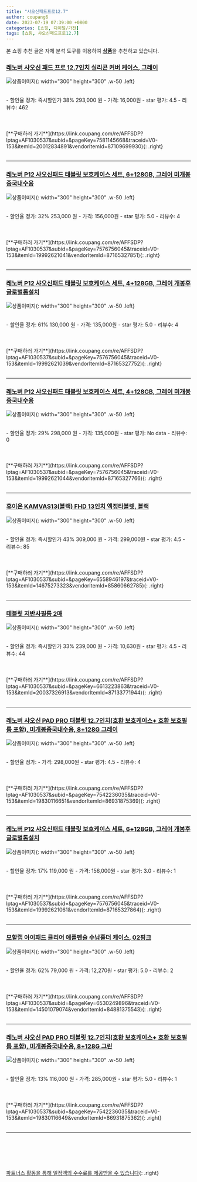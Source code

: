 ```yaml
---
title: "샤오신패드프로12.7"
author: coupang6
date: 2023-07-19 07:39:00 +0800
categories: [쇼핑, 디이털/가전]
tags: [쇼핑, 샤오신패드프로12.7]
---
```


본 쇼핑 추천 글은 자체 분석 도구를 이용하여 [**상품**](https://link.coupang.com/a/bao1ui)을 추천하고 있습니다.

### [레노버 샤오신 패드 프로 12.7인치 실리콘 커버 케이스, 그레이](https://link.coupang.com/re/AFFSDP?lptag=AF1030537&subid=&pageKey=7581145668&traceid=V0-153&itemId=20012834891&vendorItemId=87109699930)

![상품이미지](https://thumbnail9.coupangcdn.com/thumbnails/remote/230x230ex/image/vendor_inventory/5c53/d89a7e0deed27485060db027365585f30cc01b278b45c05e56aeebd1ac62.jpg){: width="300" height="300" .w-50 .left}


<br>
- 할인율 정가: 즉시할인가 38%  293,000   원
- 가격: 16,000원
- star 평가: 4.5
- 리뷰수: 462
<br>
<br>
<br>
<br>
[**구매하러 가기**](https://link.coupang.com/re/AFFSDP?lptag=AF1030537&subid=&pageKey=7581145668&traceid=V0-153&itemId=20012834891&vendorItemId=87109699930){: .right}
<br>
<br>

---

### [레노버 P12 샤오신패드 태블릿 보호케이스 세트, 6+128GB, 그레이 미개봉중국내수용](https://link.coupang.com/re/AFFSDP?lptag=AF1030537&subid=&pageKey=7576756045&traceid=V0-153&itemId=19992621041&vendorItemId=87165327851)

![상품이미지](https://thumbnail8.coupangcdn.com/thumbnails/remote/230x230ex/image/vendor_inventory/19f5/58f3736c8a41e017b8d2aa5bb81a96cfbbcc39dbcedd601ba5af76917fb4.jpg){: width="300" height="300" .w-50 .left}


<br>
- 할인율 정가: 32%  253,000   원
- 가격: 156,000원
- star 평가: 5.0
- 리뷰수: 4
<br>
<br>
<br>
<br>
[**구매하러 가기**](https://link.coupang.com/re/AFFSDP?lptag=AF1030537&subid=&pageKey=7576756045&traceid=V0-153&itemId=19992621041&vendorItemId=87165327851){: .right}
<br>
<br>

---

### [레노버 P12 샤오신패드 태블릿 보호케이스 세트, 4+128GB, 그레이 개봉후글로벌롬설치](https://link.coupang.com/re/AFFSDP?lptag=AF1030537&subid=&pageKey=7576756045&traceid=V0-153&itemId=19992621039&vendorItemId=87165327752)

![상품이미지](https://thumbnail8.coupangcdn.com/thumbnails/remote/230x230ex/image/vendor_inventory/19f5/58f3736c8a41e017b8d2aa5bb81a96cfbbcc39dbcedd601ba5af76917fb4.jpg){: width="300" height="300" .w-50 .left}


<br>
- 할인율 정가: 61%  130,000   원
- 가격: 135,000원
- star 평가: 5.0
- 리뷰수: 4
<br>
<br>
<br>
<br>
[**구매하러 가기**](https://link.coupang.com/re/AFFSDP?lptag=AF1030537&subid=&pageKey=7576756045&traceid=V0-153&itemId=19992621039&vendorItemId=87165327752){: .right}
<br>
<br>

---

### [레노버 P12 샤오신패드 태블릿 보호케이스 세트, 4+128GB, 그레이 미개봉중국내수용](https://link.coupang.com/re/AFFSDP?lptag=AF1030537&subid=&pageKey=7576756045&traceid=V0-153&itemId=19992621044&vendorItemId=87165327766)

![상품이미지](https://thumbnail8.coupangcdn.com/thumbnails/remote/230x230ex/image/vendor_inventory/19f5/58f3736c8a41e017b8d2aa5bb81a96cfbbcc39dbcedd601ba5af76917fb4.jpg){: width="300" height="300" .w-50 .left}


<br>
- 할인율 정가: 29%  298,000   원
- 가격: 135,000원
- star 평가: No data
- 리뷰수: 0
<br>
<br>
<br>
<br>
[**구매하러 가기**](https://link.coupang.com/re/AFFSDP?lptag=AF1030537&subid=&pageKey=7576756045&traceid=V0-153&itemId=19992621044&vendorItemId=87165327766){: .right}
<br>
<br>

---

### [휴이온 KAMVAS13(블랙) FHD 13인치 액정타블렛, 블랙](https://link.coupang.com/re/AFFSDP?lptag=AF1030537&subid=&pageKey=6558946197&traceid=V0-153&itemId=14675273323&vendorItemId=85860662785)

![상품이미지](https://thumbnail9.coupangcdn.com/thumbnails/remote/230x230ex/image/vendor_inventory/1c9d/a73c05117f9e34d6cf4f324b17e74326c9f80d83c32424326fa9d422164e.jpg){: width="300" height="300" .w-50 .left}


<br>
- 할인율 정가: 즉시할인가 43%  309,000   원
- 가격: 299,000원
- star 평가: 4.5
- 리뷰수: 85
<br>
<br>
<br>
<br>
[**구매하러 가기**](https://link.coupang.com/re/AFFSDP?lptag=AF1030537&subid=&pageKey=6558946197&traceid=V0-153&itemId=14675273323&vendorItemId=85860662785){: .right}
<br>
<br>

---

### [테블릿 저반사필름 2매](https://link.coupang.com/re/AFFSDP?lptag=AF1030537&subid=&pageKey=6613223863&traceid=V0-153&itemId=20037326913&vendorItemId=87133771944)

![상품이미지](https://thumbnail9.coupangcdn.com/thumbnails/remote/230x230ex/image/vendor_inventory/1512/b2dda7f0f024f1a153b16549804b70598db82765ae6bf107c2761511ab96.jpg){: width="300" height="300" .w-50 .left}


<br>
- 할인율 정가: 즉시할인가 33%  239,000   원
- 가격: 10,630원
- star 평가: 4.5
- 리뷰수: 44
<br>
<br>
<br>
<br>
[**구매하러 가기**](https://link.coupang.com/re/AFFSDP?lptag=AF1030537&subid=&pageKey=6613223863&traceid=V0-153&itemId=20037326913&vendorItemId=87133771944){: .right}
<br>
<br>

---

### [레노버 샤오신 PAD PRO 태블릿 12.7인치(호환 보호케이스+ 호환 보호필름 포함), 미개봉중국내수용, 8+128G 그레이](https://link.coupang.com/re/AFFSDP?lptag=AF1030537&subid=&pageKey=7542236035&traceid=V0-153&itemId=19830116651&vendorItemId=86931875369)

![상품이미지](https://thumbnail6.coupangcdn.com/thumbnails/remote/230x230ex/image/vendor_inventory/a0ef/67f2019cf31380b6476e2d5f9cc66896f08b464a497c2ff37c283a80bf96.png){: width="300" height="300" .w-50 .left}


<br>
- 할인율 정가: 
- 가격: 298,000원
- star 평가: 4.5
- 리뷰수: 4
<br>
<br>
<br>
<br>
[**구매하러 가기**](https://link.coupang.com/re/AFFSDP?lptag=AF1030537&subid=&pageKey=7542236035&traceid=V0-153&itemId=19830116651&vendorItemId=86931875369){: .right}
<br>
<br>

---

### [레노버 P12 샤오신패드 태블릿 보호케이스 세트, 6+128GB, 그레이 개봉후글로벌롬설치](https://link.coupang.com/re/AFFSDP?lptag=AF1030537&subid=&pageKey=7576756045&traceid=V0-153&itemId=19992621061&vendorItemId=87165327864)

![상품이미지](https://thumbnail8.coupangcdn.com/thumbnails/remote/230x230ex/image/vendor_inventory/19f5/58f3736c8a41e017b8d2aa5bb81a96cfbbcc39dbcedd601ba5af76917fb4.jpg){: width="300" height="300" .w-50 .left}


<br>
- 할인율 정가: 17%  119,000   원
- 가격: 156,000원
- star 평가: 3.0
- 리뷰수: 1
<br>
<br>
<br>
<br>
[**구매하러 가기**](https://link.coupang.com/re/AFFSDP?lptag=AF1030537&subid=&pageKey=7576756045&traceid=V0-153&itemId=19992621061&vendorItemId=87165327864){: .right}
<br>
<br>

---

### [모할랩 아이패드 클리어 애플펜슬 수납홀더 케이스, 02핑크](https://link.coupang.com/re/AFFSDP?lptag=AF1030537&subid=&pageKey=6530249896&traceid=V0-153&itemId=14501079074&vendorItemId=84881375543)

![상품이미지](https://thumbnail9.coupangcdn.com/thumbnails/remote/230x230ex/image/vendor_inventory/f629/641dcabe17c2ecf810ceadb24634bb26685692f648798ea5541d0be7ba6b.png){: width="300" height="300" .w-50 .left}


<br>
- 할인율 정가: 62%  79,000   원
- 가격: 12,270원
- star 평가: 5.0
- 리뷰수: 2
<br>
<br>
<br>
<br>
[**구매하러 가기**](https://link.coupang.com/re/AFFSDP?lptag=AF1030537&subid=&pageKey=6530249896&traceid=V0-153&itemId=14501079074&vendorItemId=84881375543){: .right}
<br>
<br>

---

### [레노버 샤오신 PAD PRO 태블릿 12.7인치(호환 보호케이스+ 호환 보호필름 포함), 미개봉중국내수용, 8+128G 그린](https://link.coupang.com/re/AFFSDP?lptag=AF1030537&subid=&pageKey=7542236035&traceid=V0-153&itemId=19830116649&vendorItemId=86931875362)

![상품이미지](https://thumbnail6.coupangcdn.com/thumbnails/remote/230x230ex/image/vendor_inventory/a0ef/67f2019cf31380b6476e2d5f9cc66896f08b464a497c2ff37c283a80bf96.png){: width="300" height="300" .w-50 .left}


<br>
- 할인율 정가: 13%  116,000   원
- 가격: 285,000원
- star 평가: 5.0
- 리뷰수: 1
<br>
<br>
<br>
<br>
[**구매하러 가기**](https://link.coupang.com/re/AFFSDP?lptag=AF1030537&subid=&pageKey=7542236035&traceid=V0-153&itemId=19830116649&vendorItemId=86931875362){: .right}
<br>
<br>

---
<br><br><br><br><br> [파트너스 활동을 통해 일정액의 수수료를 제공받을 수 있습니다](https://link.coupang.com/a/bao1ui){: .right}
